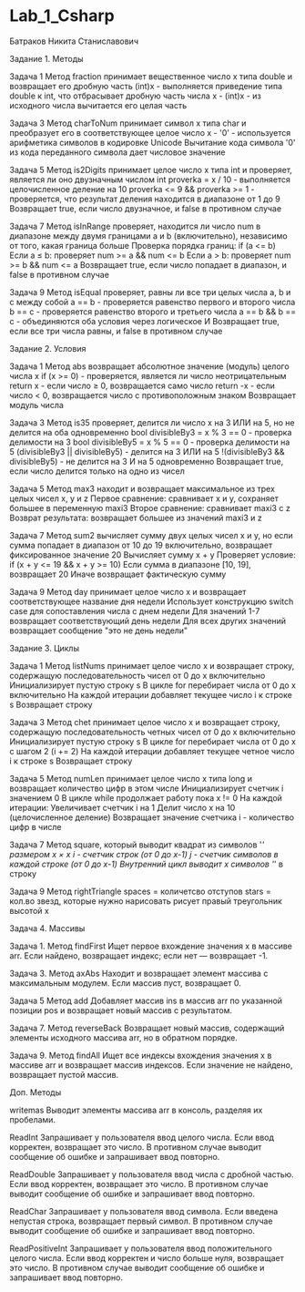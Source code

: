 # Lab_1_Csharp
Батраков Никита Станиславович

Задание 1. Методы

Задача 1
Метод fraction принимает вещественное число x типа double и возвращает его дробную часть
(int)x - выполняется приведение типа double к int, что отбрасывает дробную часть числа 
x - (int)x - из исходного числа вычитается его целая часть

Задача 3
Метод charToNum принимает символ x типа char и преобразует его в соответствующее целое число
x - '0' - используется арифметика символов в кодировке Unicode
Вычитание кода символа '0' из кода переданного символа дает числовое значение

Задача 5
Метод is2Digits принимает целое число x типа int и проверяет, является ли оно двузначным числом
int proverka = x / 10 - выполняется целочисленное деление на 10
proverka <= 9 && proverka >= 1 - проверяется, что результат деления находится в диапазоне от 1 до 9
Возвращает true, если число двузначное, и false в противном случае

Задача 7
Метод isInRange проверяет, находится ли число num в диапазоне между двумя границами a и b (включительно), независимо от того, какая граница больше
Проверка порядка границ: if (a <= b)
Если a ≤ b: проверяет num >= a && num <= b
Если a > b: проверяет num >= b && num <= a
Возвращает true, если число попадает в диапазон, и false в противном случае

Задача 9
Метод isEqual проверяет, равны ли все три целых числа a, b и c между собой
a == b - проверяется равенство первого и второго числа
b == c - проверяется равенство второго и третьего числа
a == b && b == c - объединяются оба условия через логическое И
Возвращает true, если все три числа равны, и false в противном случае


Задание 2. Условия 

Задача 1
Метод abs возвращает абсолютное значение (модуль) целого числа x
if (x >= 0) - проверяется, является ли число неотрицательным
return x - если число ≥ 0, возвращается само число
return -x - если число < 0, возвращается число с противоположным знаком
Возвращает модуль числа

Задача 3
Метод is35 проверяет, делится ли число x на 3 ИЛИ на 5, но не делится на оба одновременно
bool divisibleBy3 = x % 3 == 0 - проверка делимости на 3
bool divisibleBy5 = x % 5 == 0 - проверка делимости на 5
(divisibleBy3 || divisibleBy5) - делится на 3 ИЛИ на 5
!(divisibleBy3 && divisibleBy5) - не делится на 3 И на 5 одновременно
Возвращает true, если число делится только на одно из чисел

Задача 5
Метод max3 находит и возвращает максимальное из трех целых чисел x, y и z
Первое сравнение: сравнивает x и y, сохраняет большее в переменную maxi3
Второе сравнение: сравнивает maxi3 с z
Возврат результата: возвращает большее из значений maxi3 и z

Задача 7
Метод sum2 вычисляет сумму двух целых чисел x и y, но если сумма попадает в диапазон от 10 до 19 включительно, возвращает фиксированное значение 20
Вычисляет сумму x + y
Проверяет условие: if (x + y <= 19 && x + y >= 10)
Если сумма в диапазоне [10, 19], возвращает 20
Иначе возвращает фактическую сумму

Задача 9
Метод day принимает целое число x и возвращает соответствующее название дня недели
Использует конструкцию switch case для сопоставления числа с днем недели
Для значений 1-7 возвращает соответствующий день недели
Для всех других значений возвращает сообщение "это не день недели"


Задание 3. Циклы

Задача 1
Метод listNums принимает целое число x и возвращает строку, содержащую последовательность чисел от 0 до x включительно
Инициализирует пустую строку s
В цикле for перебирает числа от 0 до x включительно
На каждой итерации добавляет текущее число i к строке s
Возвращает строку

Задача 3
Метод chet принимает целое число x и возвращает строку, содержащую последовательность четных чисел от 0 до x включительно
Инициализирует пустую строку s
В цикле for перебирает числа от 0 до x с шагом 2 (i += 2)
На каждой итерации добавляет текущее четное число i к строке s
Возвращает строку

Задача 5
Метод numLen принимает целое число x типа long и возвращает количество цифр в этом числе
Инициализирует счетчик i значением 0
В цикле while продолжает работу пока x != 0
На каждой итерации:
Увеличивает счетчик i на 1
Делит число x на 10 (целочисленное деление)
Возвращает значение счетчика i - количество цифр в числе

Задача 7
Метод square, который выводит квадрат из символов '*' размером x × x
i - счетчик строк (от 0 до x-1)
j - счетчик символов в каждой строке (от 0 до x-1)
Внутренний цикл выводит x символов '*' в строку

Задача 9
Метод rightTriangle
spaces = количетсво отступов
stars = кол.во звезд, которые нужно нарисовать
рисует правый треугольник высотой x 

Задача 4. Массивы

Задача 1.
Метод findFirst
Ищет первое вхождение значения x в массиве arr. Если найдено, возвращает индекс; если нет — возвращает -1.

Задача 3.
Метод axAbs
Находит и возвращает элемент массива с максимальным модулем. Если массив пуст, возвращает 0. 

Задача 5 
Метод add
Добавляет массив ins в массив arr по указанной позиции pos и возвращает новый массив с результатом.

Задача 7. 
Метод reverseBack
Возвращает новый массив, содержащий элементы исходного массива arr, но в обратном порядке.

Задача 9.
Метод findAll
Ищет все индексы вхождения значения x в массиве arr и возвращает массив индексов. Если значение не найдено, возвращает пустой массив.

Доп. Методы

writemas
Выводит элементы массива arr в консоль, разделяя их пробелами.

ReadInt
Запрашивает у пользователя ввод целого числа. Если ввод корректен, возвращает это число. В противном случае выводит сообщение об ошибке и запрашивает ввод повторно.

ReadDouble
Запрашивает у пользователя ввод числа с дробной частью. Если ввод корректен, возвращает это число. В противном случае выводит сообщение об ошибке и запрашивает ввод повторно.

ReadChar
Запрашивает у пользователя ввод символа. Если введена непустая строка, возвращает первый символ. В противном случае выводит сообщение об ошибке и запрашивает ввод повторно.

ReadPositiveInt
Запрашивает у пользователя ввод положительного целого числа. Если ввод корректен и число больше нуля, возвращает это число. В противном случае выводит сообщение об ошибке и запрашивает ввод повторно.
